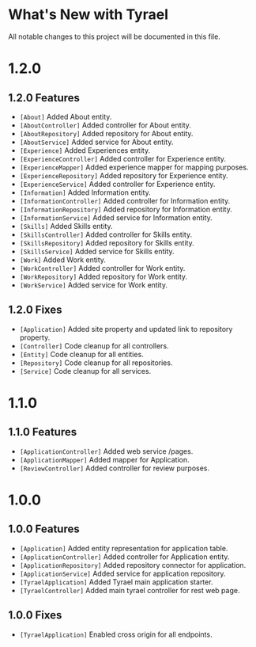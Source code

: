 # What's New with Tyrael

All notable changes to this project will be documented in this file.

# 1.2.0

## 1.2.0 Features

- `[About]` Added About entity.
- `[AboutController]` Added controller for About entity.
- `[AboutRepository]` Added repository for About entity.
- `[AboutService]` Added service for About entity.
- `[Experience]` Added Experiences entity.
- `[ExperienceController]` Added controller for Experience entity.
- `[ExperienceMapper]` Added experience mapper for mapping purposes.
- `[ExperienceRepository]` Added repository for Experience entity.
- `[ExperienceService]` Added controller for Experience entity.
- `[Information]` Added Information entity.
- `[InformationController]` Added controller for Information entity.
- `[InformationRepository]` Added repository for Information entity.
- `[InformationService]` Added service for Information entity.
- `[Skills]` Added Skills entity.
- `[SkillsController]` Added controller for Skills entity.
- `[SkillsRepository]` Added repository for Skills entity.
- `[SkillsService]` Added service for Skills entity.
- `[Work]` Added Work entity.
- `[WorkController]` Added controller for Work entity.
- `[WorkRepository]` Added repository for Work entity.
- `[WorkService]` Added service for Work entity.

## 1.2.0 Fixes

- `[Application]` Added site property and updated link to repository property.
- `[Controller]` Code cleanup for all controllers.
- `[Entity]` Code cleanup for all entities.
- `[Repository]` Code cleanup for all repositories.
- `[Service]` Code cleanup for all services.

# 1.1.0

## 1.1.0 Features

- `[ApplicationController]` Added web service /pages.
- `[ApplicationMapper]` Added mapper for Application.
- `[ReviewController]` Added controller for review purposes.

# 1.0.0

## 1.0.0 Features

- `[Application]` Added entity representation for application table.
- `[ApplicationController]` Added controller for Application entity.
- `[ApplicationRepository]` Added repository connector for application.
- `[ApplicationService]` Added service for application repository.
- `[TyraelApplication]` Added Tyrael main application starter.
- `[TyraelController]` Added main tyrael controller for rest web page.

## 1.0.0 Fixes

- `[TyraelApplication]` Enabled cross origin for all endpoints.

